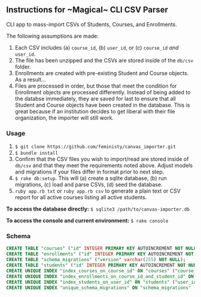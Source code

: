 ## Instructions for ~Magical~ CLI CSV Parser

CLI app to mass-import CSVs of Students, Courses, and Enrollments.

The following assumptions are made:

1. Each CSV includes (a) ```course_id```, (b) ```user_id```, or (c) ```course_id``` *and* ```user_id```.
2. The file has been unzipped and the CSVs are stored inside of the ```db/csv``` folder.
3. Enrollments are created with pre-existing Student and Course objects. As a result...
4. Files are processed in order, but those that meet the condition for Enrollment objects are processed differently. Instead of being added to the databse immediately, they are saved for last to ensure that all Student and Course objects have been created in the database. This is great because if an institution decides to get liberal with their file organization, the importer will still work.

### Usage
1. ```$ git clone https://github.com/feministy/canvas_importer.git```
2. ```$ bundle install```
3. Confirm that the CSV files you wish to import/read are stored inside of ```db/csv``` and that they meet the requirements noted above. Adjust models and migrations if your files differ in format prior to next step.
4. ```$ rake db:setup```. This will (a) create a sqlite database, (b) run migrations, (c) load and parse CSVs, (d) seed the database.
5. ```ruby app.rb txt``` or ```ruby app.rb csv``` to generate a plain text or CSV report for all active courses listing all active students.

**To access the database directly:**
```$ sqlite3 /path/to/canvas-importer.db```

**To access the console and current environment:**
```$ rake console```

### Schema
```sql
CREATE TABLE "courses" ("id" INTEGER PRIMARY KEY AUTOINCREMENT NOT NULL, "name" varchar(255) NOT NULL, "course_id" varchar(255) NOT NULL, "state" varchar(255) NOT NULL, "created_at" datetime, "updated_at" datetime);
CREATE TABLE "enrollments" ("id" INTEGER PRIMARY KEY AUTOINCREMENT NOT NULL, "student_id" integer NOT NULL, "course_id" integer NOT NULL, "state" varchar(255) NOT NULL, "created_at" datetime, "updated_at" datetime);
CREATE TABLE "schema_migrations" ("version" varchar(255) NOT NULL);
CREATE TABLE "students" ("id" INTEGER PRIMARY KEY AUTOINCREMENT NOT NULL, "name" varchar(255) NOT NULL, "user_id" varchar(255) NOT NULL, "state" varchar(255) NOT NULL, "created_at" datetime, "updated_at" datetime);
CREATE UNIQUE INDEX "index_courses_on_course_id" ON "courses" ("course_id");
CREATE UNIQUE INDEX "index_enrollments_on_course_id_and_student_id" ON "enrollments" ("course_id", "student_id");
CREATE UNIQUE INDEX "index_students_on_user_id" ON "students" ("user_id");
CREATE UNIQUE INDEX "unique_schema_migrations" ON "schema_migrations" ("version");
```
